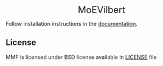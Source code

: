 <div style="text-align: center; font-size: 24px;">
    MoEVilbert
</div>


Follow installation instructions in the [documentation](https://mmf.sh/docs/).


## License

MMF is licensed under BSD license available in [LICENSE](LICENSE) file
